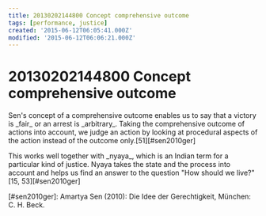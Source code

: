 ```yaml
---
title: 20130202144800 Concept comprehensive outcome
tags: [performance, justice]
created: '2015-06-12T06:05:41.000Z'
modified: '2015-06-12T06:06:21.000Z'
---
```


# 20130202144800 Concept comprehensive outcome

Sen's concept of a comprehensive outcome enables us to say that a victory is \_fair\_ or an arrest is \_arbitrary\_. Taking the comprehensive outcome of actions into account, we judge an action by looking at procedural aspects of the action instead of the outcome only.\[51\]\[#sen2010ger\]

This works well together with \_nyaya\_, which is an Indian term for a particular kind of justice. Nyaya takes the state and the process into account and helps us find an answer to the question "How should we live?"\[15, 53\]\[#sen2010ger\]

\[#sen2010ger\]: Amartya Sen (2010): Die Idee der Gerechtigkeit, München: C. H. Beck.

